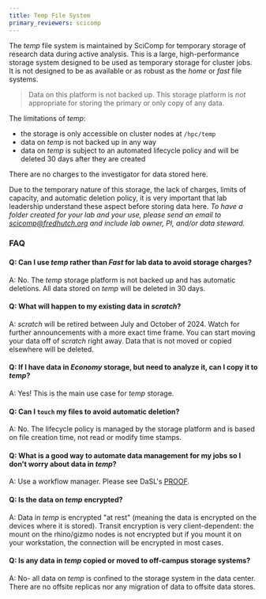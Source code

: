 ```yaml
---
title: Temp File System
primary_reviewers: scicomp
---
```


The _temp_ file system is maintained by SciComp for temporary storage of research data during active analysis. This is a large, high-performance storage system designed to be used as temporary storage for cluster jobs.  It is not designed to be as available or as robust as the _home_ or _fast_ file systems.

> Data on this platform is not backed up. This storage platform is _not_ appropriate for storing the primary or only copy of any data. 

The limitations of _temp_:
* the storage is only accessible on cluster nodes at `/hpc/temp`
* data on _temp_ is not backed up in any way
* data on _temp_ is subject to an automated lifecycle policy and will be deleted 30 days after they are created

There are no charges to the investigator for data stored here. 

Due to the temporary nature of this storage, the lack of charges, limits of capacity, and automatic deletion policy, it is very important that lab leadership understand these aspect before storing data here. *To have a folder created for your lab and your use, please send an email to scicomp@fredhutch.org and include lab owner, PI, and/or data steward.*

### FAQ

#### Q: Can I use _temp_ rather than _Fast_ for lab data to avoid storage charges?
A: No. The _temp_ storage platform is not backed up and has automatic deletions. All data stored on _temp_ will be deleted in 30 days.

#### Q: What will happen to my existing data in _scratch_?
A: _scratch_ will be retired between July and October of 2024. Watch for further announcements with a more exact time frame. You can start moving your data off of _scratch_ right away. Data that is not moved or copied elsewhere will be deleted.

#### Q: If I have data in _Economy_ storage, but need to analyze it, can I copy it to _temp_?
A: Yes! This is the main use case for _temp_ storage.

#### Q: Can I `touch` my files to avoid automatic deletion?
A: No. The lifecycle policy is managed by the storage platform and is based on file creation time, not read or modify time stamps.

#### Q: What is a good way to automate data management for my jobs so I don't worry about data in _temp_?
A: Use a workflow manager. Please see DaSL's [PROOF](/datascience/proof).

#### Q: Is the data on _temp_ encrypted?

A: Data in _temp_ is encrypted "at rest" (meaning the data is encrypted on the devices where it is stored).  Transit encryption is very client-dependent: the mount on the rhino/gizmo nodes is not encrypted but if you mount it on your workstation, the connection will be encrypted in most cases.

#### Q: Is any data in _temp_ copied or moved to off-campus storage systems?

A: No- all data on _temp_ is confined to the storage system in the data center.  There are no offsite replicas nor any migration of data to offsite data stores.
